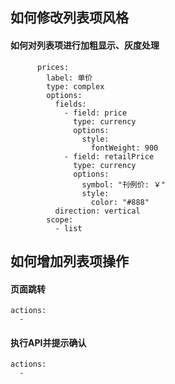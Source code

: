 ## 如何修改列表项风格

#### 如何对列表项进行加粗显示、灰度处理
```
      prices:
        label: 单价
        type: complex
        options:
          fields:
            - field: price
              type: currency
              options:
                style:
                  fontWeight: 900            
            - field: retailPrice
              type: currency
              options:
                symbol: "刊例价: ￥"
                style:
                  color: "#888"
          direction: vertical
        scope:
          - list
```



## 如何增加列表项操作

#### 页面跳转
```
actions:
  - 
```

#### 执行API并提示确认
```
actions:
  -
```
